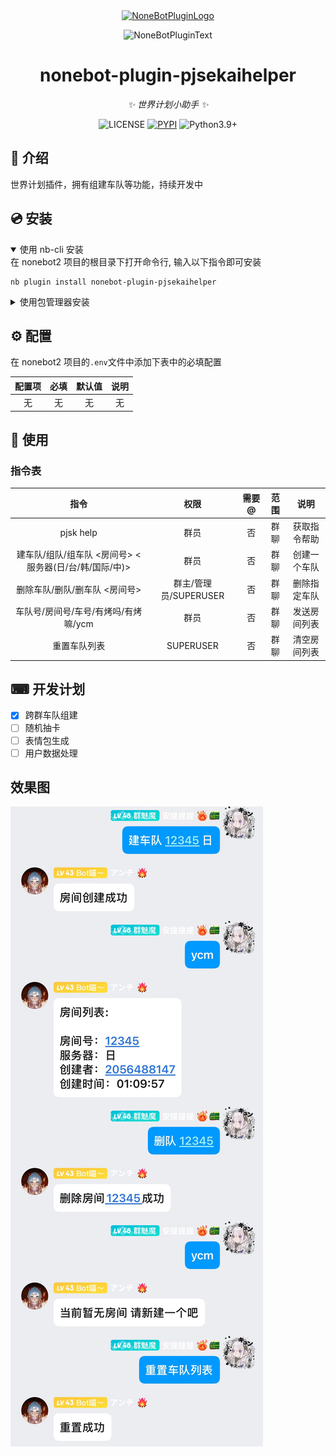 <div align="center">
  <a href="https://v2.nonebot.dev/store"><img src="https://github.com/A-kirami/nonebot-plugin-template/blob/resources/nbp_logo.png" width="180" height="180" alt="NoneBotPluginLogo"></a>
  <br>
  <p><img src="https://github.com/A-kirami/nonebot-plugin-template/blob/resources/NoneBotPlugin.svg" width="240" alt="NoneBotPluginText"></p>
</div>

<div align="center">

# nonebot-plugin-pjsekaihelper

_✨ 世界计划小助手 ✨_

![LICENSE](https://img.shields.io/github/license/Ant1816/nonebot-plugin-pjsekaihelper.svg)
[![PYPI](https://img.shields.io/pypi/v/nonebot-plugin-pjsekaihelper.svg)](https://pypi.python.org/pypi/nonebot-plugin-pjsekaihelper)
![Python3.9+](https://img.shields.io/badge/Python-3.9+-blue)

</div>

## 📖 介绍

世界计划插件，拥有组建车队等功能，持续开发中

## 💿 安装

<details open>
<summary>使用 nb-cli 安装</summary>
在 nonebot2 项目的根目录下打开命令行, 输入以下指令即可安装

    nb plugin install nonebot-plugin-pjsekaihelper

</details>

<details>
<summary>使用包管理器安装</summary>
在 nonebot2 项目的插件目录下, 打开命令行, 根据你使用的包管理器, 输入相应的安装命令

<details>
<summary>pip</summary>

    pip install nonebot-plugin-pjsekaihelper
</details>
<details>
<summary>pdm</summary>

    pdm add nonebot-plugin-pjsekaihelper
</details>
<details>
<summary>poetry</summary>

    poetry add nonebot-plugin-pjsekaihelper
</details>
<details>
<summary>conda</summary>

    conda install nonebot-plugin-pjsekaihelper
</details>

打开 nonebot2 项目根目录下的 `pyproject.toml` 文件, 在 `[tool.nonebot]` 部分追加写入

    plugins = ["nonebot_plugin_pjsekaihelper"]

</details>

## ⚙️ 配置

在 nonebot2 项目的`.env`文件中添加下表中的必填配置

| 配置项 | 必填 | 默认值 | 说明 |
|:-----:|:----:|:----:|:----:|
| 无 | 无 | 无 | 无 |

## 🎉 使用
### 指令表
| 指令 | 权限 | 需要@ | 范围 | 说明 |
|:-----:|:----:|:----:|:----:|:----:|
| pjsk help | 群员 | 否 | 群聊 | 获取指令帮助 |
| 建车队/组队/组车队 <房间号> <服务器(日/台/韩/国际/中)> | 群员 | 否 | 群聊 | 创建一个车队 |
| 删除车队/删队/删车队 <房间号> | 群主/管理员/SUPERUSER | 否 | 群聊 | 删除指定车队 |
| 车队号/房间号/车号/有烤吗/有烤嘛/ycm | 群员 | 否 | 群聊 | 发送房间列表 |
| 重置车队列表 | SUPERUSER | 否 | 群聊 | 清空房间列表 |

## ⌨ 开发计划
- [x] 跨群车队组建
- [ ] 随机抽卡
- [ ] 表情包生成
- [ ] 用户数据处理
 
## 效果图
![效果图](https://raw.githubusercontent.com/Ant1816/Ant1816/refs/heads/main/pjsekai.png)
